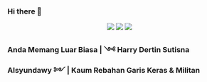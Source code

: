 ### Hi there 👋


<p align="center">
  <img src ="https://github-readme-stats.vercel.app/api?username=alsyundawy&show_icons=true&hide_border=true&theme=graywhite&include_all_commits=true&count_private=true">
  <img src ="https://github-readme-stats.vercel.app/api/top-langs/?username=alsyundawy&layout=compact&hide_border=true&langs_count=10&theme=graywhite&include_all_commits=true&count_private=true">
   <img src ="https://github-profile-trophy.vercel.app/?username=alsyundawy">
</p>


### Anda Memang Luar Biasa | ༺ Harry Dertin Sutisna Alsyundawy ༻ | Kaum Rebahan Garis Keras & Militan

